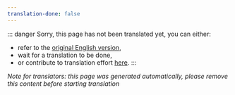 ```yaml
---
translation-done: false
---
```

::: danger
Sorry, this page has not been translated yet, you can either:
- refer to the [original English version](<..\..\about\README.md>),
- wait for a translation to be done,
- or contribute to translation effort [here](https://github.com/bsmg/wiki).
:::

_Note for translators: this page was generated automatically, please remove this content before starting translation_
